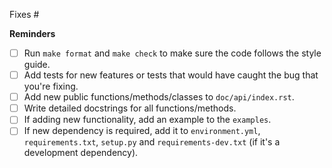 <!-- Please describe changes proposed and WHY you made them. If unsure, open an issue first to discuss the idea. -->

<!-- If fixing an issue, put the issue number after the # below (no spaces). Github will automatically close it when this gets merged. -->
Fixes #


**Reminders**

- [ ] Run `make format` and `make check` to make sure the code follows the style guide.
- [ ] Add tests for new features or tests that would have caught the bug that you're fixing.
- [ ] Add new public functions/methods/classes to `doc/api/index.rst`.
- [ ] Write detailed docstrings for all functions/methods.
- [ ] If adding new functionality, add an example to the `examples`.
- [ ] If new dependency is required, add it to `environment.yml`, `requirements.txt`, `setup.py` and `requirements-dev.txt` (if it's a development dependency).
